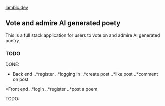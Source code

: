 [Iambic.dev](https://iambic.dev)

## Vote and admire AI generated poety

This is a full stack application for users to vote on and admire AI generated poetry

### TODO

DONE:

- Back end
  ..*register
  ..*logging in
  ..*create post
  ..*like post
  ..\*comment on post

*Front end
..*login
..*register
..*post a poem

TODO:
